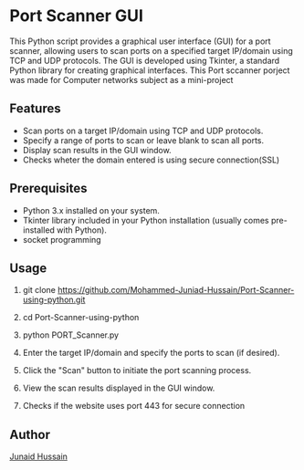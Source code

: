 # Port Scanner GUI

This Python script provides a graphical user interface (GUI) for a port scanner, allowing users to scan ports on a specified target IP/domain using TCP and UDP protocols. The GUI is developed using Tkinter, a standard Python library for creating graphical interfaces.
This Port sccanner porject was made for Computer networks subject as a mini-project

## Features

- Scan ports on a target IP/domain using TCP and UDP protocols.
- Specify a range of ports to scan or leave blank to scan all ports.
- Display scan results in the GUI window.
- Checks wheter the domain entered is using secure connection(SSL)

## Prerequisites

- Python 3.x installed on your system.
- Tkinter library included in your Python installation (usually comes pre-installed with Python).
- socket programming

## Usage

1. git clone https://github.com/Mohammed-Juniad-Hussain/Port-Scanner-using-python.git

2. cd Port-Scanner-using-python

3. python PORT_Scanner.py

4. Enter the target IP/domain and specify the ports to scan (if desired).
5. Click the "Scan" button to initiate the port scanning process.
6. View the scan results displayed in the GUI window.
7. Checks if the website uses port 443 for secure connection 

## Author

[Junaid Hussain](https://github.com/Mohammed-Juniad-Hussain)
